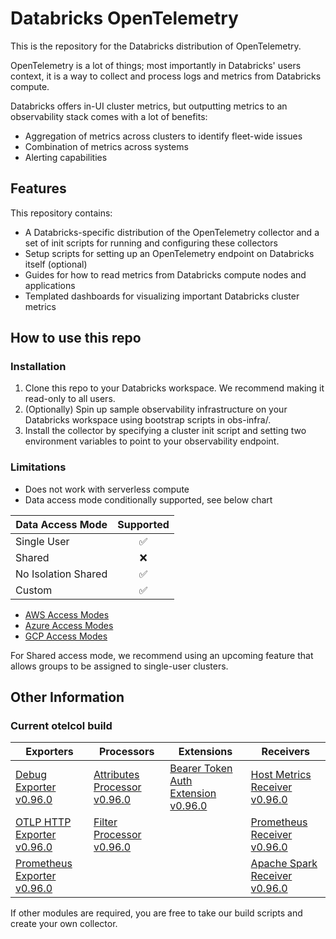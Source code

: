 # Databricks OpenTelemetry

This is the repository for the Databricks distribution of OpenTelemetry.

OpenTelemetry is a lot of things; most importantly in Databricks' users context, it is a way to collect and process logs and metrics from Databricks compute.

Databricks offers in-UI cluster metrics, but outputting metrics to an observability stack comes with a lot of benefits:
- Aggregation of metrics across clusters to identify fleet-wide issues
- Combination of metrics across systems
- Alerting capabilities


## Features

This repository contains:

- A Databricks-specific distribution of the OpenTelemetry collector and a set of init scripts for running and configuring these collectors
- Setup scripts for setting up an OpenTelemetry endpoint on Databricks itself (optional)
- Guides for how to read metrics from Databricks compute nodes and applications
- Templated dashboards for visualizing important Databricks cluster metrics

## How to use this repo

### Installation

1. Clone this repo to your Databricks workspace. We recommend making it read-only to all users.
2. (Optionally) Spin up sample observability infrastructure on your Databricks workspace using bootstrap scripts in obs-infra/.
3. Install the collector by specifying a cluster init script and setting two environment variables to point to your observability endpoint.

### Limitations
- Does not work with serverless compute
- Data access mode conditionally supported, see below chart

| Data Access Mode        | Supported |
|-------------------------|:---------:|
| Single User             |     ✅    |
| Shared                  |     ❌    |
| No Isolation Shared     |     ✅    |
| Custom                  |     ✅    |

- [AWS Access Modes](https://docs.databricks.com/en/compute/configure.html#access-modes)
- [Azure Access Modes](https://learn.microsoft.com/en-us/azure/databricks/compute/configure#--access-modes)
- [GCP Access Modes](https://docs.gcp.databricks.com/en/compute/configure.html#access-modes)

For Shared access mode, we recommend using an upcoming feature that allows groups to be assigned to single-user clusters.

## Other Information

### Current otelcol build
| Exporters | Processors | Extensions | Receivers |
|-----------|------------|------------|-----------|
| [Debug Exporter v0.96.0](https://pkg.go.dev/go.opentelemetry.io/collector/exporter/debugexporter@v0.96.0) | [Attributes Processor v0.96.0](https://pkg.go.dev/github.com/open-telemetry/opentelemetry-collector-contrib/processor/attributesprocessor@v0.96.0) | [Bearer Token Auth Extension v0.96.0](https://pkg.go.dev/github.com/open-telemetry/opentelemetry-collector-contrib/extension/bearertokenauthextension@v0.96.0) | [Host Metrics Receiver v0.96.0](https://pkg.go.dev/github.com/open-telemetry/opentelemetry-collector-contrib/receiver/hostmetricsreceiver@v0.96.0) |
| [OTLP HTTP Exporter v0.96.0](https://pkg.go.dev/go.opentelemetry.io/collector/exporter/otlphttpexporter@v0.96.0) | [Filter Processor v0.96.0](https://pkg.go.dev/github.com/open-telemetry/opentelemetry-collector-contrib/processor/filterprocessor@v0.96.0) | | [Prometheus Receiver v0.96.0](https://pkg.go.dev/github.com/open-telemetry/opentelemetry-collector-contrib/receiver/prometheusreceiver@v0.96.0) |
| [Prometheus Exporter v0.96.0](https://pkg.go.dev/github.com/open-telemetry/opentelemetry-collector-contrib/exporter/prometheusexporter@v0.96.0) |  |  | [Apache Spark Receiver v0.96.0](https://pkg.go.dev/github.com/open-telemetry/opentelemetry-collector-contrib/receiver/apachesparkreceiver@v0.96.0) |

If other modules are required, you are free to take our build scripts and create your own collector.
